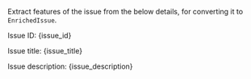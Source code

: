Extract features of the issue from the below details, for converting it to `EnrichedIssue`.

Issue ID: {issue_id}

Issue title: {issue_title}

Issue description: {issue_description}